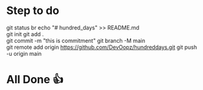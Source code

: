 # Step to do 
git status br
echo "# hundred_days" >> README.md  
git init
git add .    
git commit -m "this is commitment" 
git branch -M main     
git remote add origin https://github.com/DevOopz/hundreddays.git
git push -u origin main 
# All Done 👍
